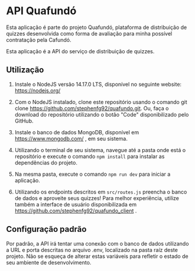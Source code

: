 # API Quafundó

Esta aplicação é parte do projeto Quafundó, plataforma de distribuição de quizzes desenvolvida como forma de avaliação para minha possível contratação pela Cafundó.

Esta aplicação é a API do serviço de distribuição de quizzes.

## Utilização

1. Instale o NodeJS versão 14.17.0 LTS, disponível no seguinte website: https://nodejs.org/

2. Com o NodeJS instalado, clone este repositório usando o comando git clone https://github.com/stephenfg92/quafundo.git. Ou, faça o download do repositório utilizando o botão "Code" disponibilizado pelo GitHub.

3. Instale o banco de dados MongoDB, disponível em https://www.mongodb.com/ , em seu sistema.

4. Utilizando o terminal de seu sistema, navegue até a pasta onde está o repositório e execute o comando `npm install` para instalar as dependências do projeto.

5. Na mesma pasta, execute o comando `npm run dev` para iniciar a aplicação.

6. Utilizando os endpoints descritos em `src/routes.js` preencha o banco de dados e aproveite seus quizzes! Para melhor experiência, utilize também a interface de usuário disponibilizada em https://github.com/stephenfg92/quafundo_client .

## Configuração padrão

Por padrão, a API irá tentar uma conexão com o banco de dados utilizando a URL e porta descritas no arquivo .env, localizado na pasta raíz deste projeto. Não se esqueça de alterar estas variáveis para refletir o estado de seu ambiente de desenvolvimento.